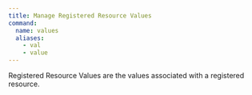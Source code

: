 ```yaml
---
title: Manage Registered Resource Values
command:
  name: values
  aliases:
    - val
    - value
---
```


Registered Resource Values are the values associated with a registered resource.
